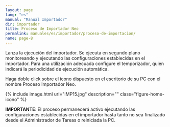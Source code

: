 ```yaml
---
layout: page
lang: "es"
manual: "Manual Importador"
dir: importador
title: Proceso de Importador Neo
permalink: manuales/es/importador/proceso-de-importacion/
name: page-8
---
```


Lanza la ejecución del importador. Se ejecuta en segundo plano monitoreando y ejecutando las configuraciones establecidas en el importador. Para una utilización adecuada configure el temporizador, quien indicará la periodicidad de ejecución automática.

Haga doble click sobre el icono dispuesto en el escritorio de su PC con el nombre Proceso Importador Neo.

{% include image.html url="IMP15.jpg" description="" class="figure-home-icono" %}


**IMPORTANTE**: El proceso permanecerá activo ejecutando las configuraciones establecidas en el importador hasta tanto no sea finalizado desde el Administrador de Tareas o reiniciada la PC.